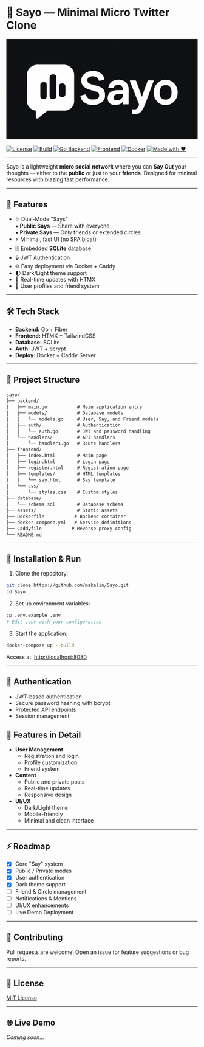 # 📣 Sayo — Minimal Micro Twitter Clone

![Sayo Logo](./assets/sayo_logo.jpg)

[![License](https://img.shields.io/github/license/makalin/Sayo)](https://github.com/makalin/Sayo/blob/main/LICENSE)
[![Build](https://img.shields.io/badge/build-passing-brightgreen)]()
[![Go Backend](https://img.shields.io/badge/backend-Go%20%2B%20Fiber-blue)]()
[![Frontend](https://img.shields.io/badge/frontend-HTMX%20%2B%20TailwindCSS-blueviolet)]()
[![Docker](https://img.shields.io/badge/deploy-Docker%20%2B%20Caddy-2496ED)]()
[![Made with ❤️](https://img.shields.io/badge/made%20by-makalin-red)](https://github.com/makalin)

---

Sayo is a lightweight **micro social network** where you can **Say Out** your thoughts — either to the **public** or just to your **friends**. Designed for minimal resources with blazing fast performance.

---

## 🚀 Features
- ✨ Dual-Mode "Says"  
  • **Public Says** — Share with everyone  
  • **Private Says** — Only friends or extended circles
- ⚡ Minimal, fast UI (no SPA bloat)
- 🗄️ Embedded **SQLite** database
- 🔒 JWT Authentication
- 🌐 Easy deployment via Docker + Caddy
- 🌓 Dark/Light theme support
- 🔄 Real-time updates with HTMX
- 👥 User profiles and friend system

---

## 🛠️ Tech Stack
- **Backend:** Go + Fiber  
- **Frontend:** HTMX + TailwindCSS  
- **Database:** SQLite  
- **Auth:** JWT + bcrypt  
- **Deploy:** Docker + Caddy Server  

---

## 📂 Project Structure
```
sayo/
├── backend/
│   ├── main.go           # Main application entry
│   ├── models/           # Database models
│   │   └── models.go     # User, Say, and Friend models
│   ├── auth/             # Authentication
│   │   └── auth.go       # JWT and password handling
│   └── handlers/         # API handlers
│       └── handlers.go   # Route handlers
├── frontend/
│   ├── index.html        # Main page
│   ├── login.html        # Login page
│   ├── register.html     # Registration page
│   ├── templates/        # HTML templates
│   │   └── say.html      # Say template
│   └── css/
│       └── styles.css    # Custom styles
├── database/
│   └── schema.sql        # Database schema
├── assets/               # Static assets
├── Dockerfile           # Backend container
├── docker-compose.yml   # Service definitions
├── Caddyfile           # Reverse proxy config
└── README.md
```

---

## 🚧 Installation & Run

1. Clone the repository:
```bash
git clone https://github.com/makalin/Sayo.git
cd Sayo
```

2. Set up environment variables:
```bash
cp .env.example .env
# Edit .env with your configuration
```

3. Start the application:
```bash
docker-compose up --build
```

Access at: [http://localhost:8080](http://localhost:8080)

---

## 🔑 Authentication
- JWT-based authentication
- Secure password hashing with bcrypt
- Protected API endpoints
- Session management

## 📝 Features in Detail
- **User Management**
  - Registration and login
  - Profile customization
  - Friend system
- **Content**
  - Public and private posts
  - Real-time updates
  - Responsive design
- **UI/UX**
  - Dark/Light theme
  - Mobile-friendly
  - Minimal and clean interface

---

## ⚡ Roadmap
- [x] Core "Say" system
- [x] Public / Private modes
- [x] User authentication
- [x] Dark theme support
- [ ] Friend & Circle management
- [ ] Notifications & Mentions
- [ ] UI/UX enhancements
- [ ] Live Demo Deployment

---

## 🤝 Contributing
Pull requests are welcome! Open an issue for feature suggestions or bug reports.

---

## 📄 License
[MIT License](https://github.com/makalin/Sayo/blob/main/LICENSE)

---

## 🌐 Live Demo
_Coming soon..._
